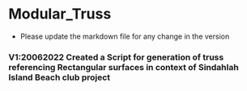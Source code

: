 # Modular_Truss
* Please update the markdown file for any change in the version 
### V1:20062022 Created a Script for generation of truss referencing Rectangular surfaces in context of Sindahlah Island Beach club project 

